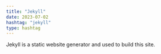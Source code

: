 ```yaml
---
title: "Jekyll"
date: 2023-07-02
hashtag: "jekyll"
type: hashtag
---
```

Jekyll is a static website generator and used to build this site.
